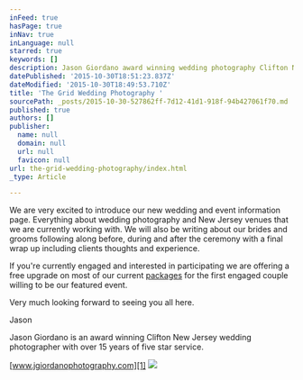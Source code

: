 ```yaml
---
inFeed: true
hasPage: true
inNav: true
inLanguage: null
starred: true
keywords: []
description: Jason Giordano award winning wedding photography Clifton NJ
datePublished: '2015-10-30T18:51:23.837Z'
dateModified: '2015-10-30T18:49:53.710Z'
title: 'The Grid Wedding Photography '
sourcePath: _posts/2015-10-30-527862ff-7d12-41d1-918f-94b427061f70.md
published: true
authors: []
publisher:
  name: null
  domain: null
  url: null
  favicon: null
url: the-grid-wedding-photography/index.html
_type: Article

---
```

We are very excited to introduce our new wedding and event information page. Everything about wedding photography and New Jersey venues that we are currently working with.  We will also be writing about our brides and grooms following along before, during and after the ceremony with  a final wrap up including clients thoughts and experience.   

If you're currently engaged and interested in participating we are offering a free upgrade on most of our current [packages][0] for the first engaged couple willing to be our featured event.  

Very much looking forward to seeing you all here.

Jason

Jason Giordano is an award winning Clifton New Jersey wedding photographer with over 15 years of five star service. 

[www.jgiordanophotography.com][1]
![](https://the-grid-user-content.s3-us-west-2.amazonaws.com/38fac8ac-9ca3-4e32-ada0-151c4e1ce70e.jpg)

[0]: http://www.jgiordanophotography.com/pricing.html
[1]: www.jgiordanophotography.com